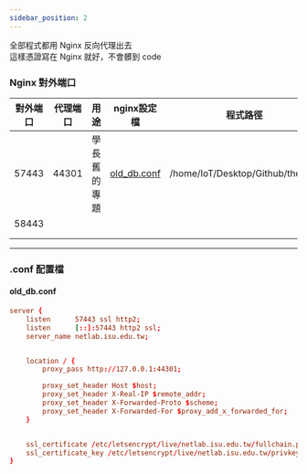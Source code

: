 ```yaml
---
sidebar_position: 2
---
```



全部程式都用 Nginx 反向代理出去  
這樣憑證寫在 Nginx 就好，不會髒到 code  

### Nginx 對外端口  

|對外端口|代理端口|用途|nginx設定檔|程式路徑|
|:-:|:-:|:-:|:-:|:-:|
| 57443 | 44301 | 學長舊的專題 | [old_db.conf](#old_dbconf) | /home/IoT/Desktop/Github/theweb |
| 58443 |  |  |  |  |
|  |  |  |  |  |
|  |  |  |  |  |




------------------------------  


### .conf 配置檔

#### old_db.conf
```conf
server {
    listen      57443 ssl http2;
    listen      [::]:57443 http2 ssl;
    server_name netlab.isu.edu.tw;


    location / {
        proxy_pass http://127.0.0.1:44301;

        proxy_set_header Host $host;
        proxy_set_header X-Real-IP $remote_addr;
        proxy_set_header X-Forwarded-Proto $scheme;
        proxy_set_header X-Forwarded-For $proxy_add_x_forwarded_for;
    }


    ssl_certificate /etc/letsencrypt/live/netlab.isu.edu.tw/fullchain.pem; # managed by Certbot
    ssl_certificate_key /etc/letsencrypt/live/netlab.isu.edu.tw/privkey.pem; # managed by Certbot
}

```